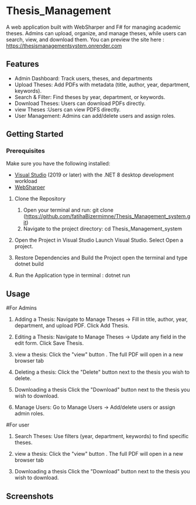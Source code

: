 # Thesis_Management

A web application built with WebSharper and F# for managing academic theses. Admins can upload, organize, and manage theses, while users can search, view, and download them.
You can preview the site here : https://thesismanagementsystem.onrender.com


## Features

- Admin Dashboard: Track users, theses, and departments
- Upload Theses: Add PDFs with metadata (title, author, year, department, keywords).
- Search & Filter: Find theses by year, department, or keywords.
- Download Theses: Users can download PDFs directly.
- view Theses :Users can view PDFS directly.
- User Management: Admins can add/delete users and assign roles.

## Getting Started

### Prerequisites
Make sure you have the following installed:

- [Visual Studio](https://visualstudio.microsoft.com/) (2019 or later) with the .NET 8 desktop development workload
- [WebSharper](https://websharper.com/downloads)

1. Clone the Repository
   1. Open your terminal and run:
      git clone (https://github.com/fatihaBizermimne/Thesis_Management_system.git)
   2. Navigate to the project directory:
      cd Thesis_Management_system
    
2. Open the Project in Visual Studio
    Launch Visual Studio.
    Select Open a project. 

3. Restore Dependencies and Build the Project
    open the terminal and type dotnet build 
   
4. Run the Application
    type in terminal : dotnet run

  
## Usage

#For Admins
1.  Adding a Thesis:
    Navigate to Manage Theses → Fill in title, author, year, department, and upload PDF.
    Click Add Thesis.
   
2.  Editing a Thesis:
     Navigate to Manage Theses → Update any field in the edit form.
     Click Save Thesis.
    
4.  view a thesis:
    Click the "view" button .
    The full PDF will open in a new browser tab 
    
5.  Deleting a thesis:
    Click the "Delete" button next to the thesis you wish to delete.

6.  Downloading a thesis
    Click the "Download" button next to the thesis you wish to download.
    
8.  Manage Users:
  Go to Manage Users → Add/delete users or assign admin roles.

#For user

1. Search Theses:
   Use filters (year, department, keywords) to find specific theses.
   
3.  view a thesis:
    Click the "view" button .
    The full PDF will open in a new browser tab
    
5. Downloading a thesis
    Click the "Download" button next to the thesis you wish to download.
   

    
## Screenshots

 
